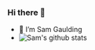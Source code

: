 ### Hi there 👋

- 🔭 I’m Sam Gaulding
- ![Sam's github stats](https://github-readme-stats.vercel.app/api?username=sgaulding&show_icons=true)

<!--
**sgaulding/sgaulding** is a ✨ _special_ ✨ repository because its `README.md` (this file) appears on your GitHub profile.

Here are some ideas to get you started:

- 🔭 I’m currently working on ...
- 🌱 I’m currently learning ...
- 👯 I’m looking to collaborate on ...
- 🤔 I’m looking for help with ...
- 💬 Ask me about ...
- 📫 How to reach me: ...
- 😄 Pronouns: ...
- ⚡ Fun fact: ...
-->
